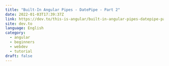 ```yaml
---
title: "Built-In Angular Pipes - DatePipe - Part 2"
date: 2022-01-03T17:39:37Z
link: https://dev.to/this-is-angular/built-in-angular-pipes-datepipe-part-2-46a2?utm_medium=RSS&utm_source=news.12bit.vn
site: dev.to
language: English
category:
  - angular
  - beginners
  - webdev
  - tutorial
draft: false
---
```

